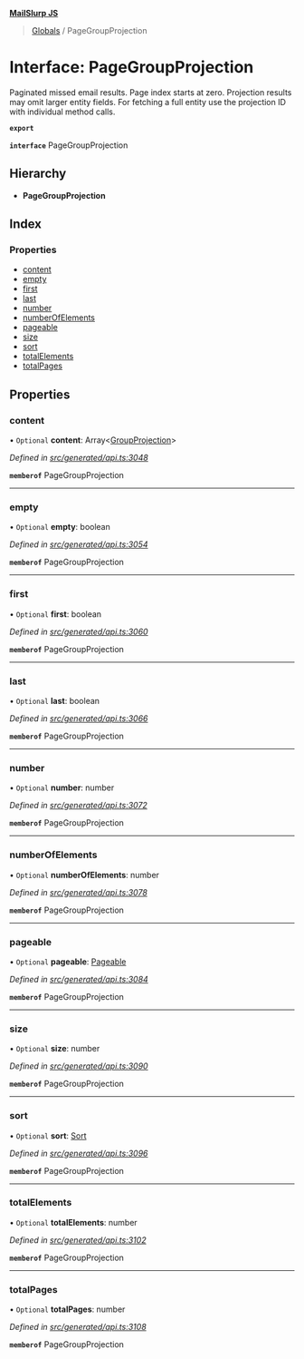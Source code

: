**[MailSlurp JS](../README.md)**

> [Globals](../README.md) / PageGroupProjection

# Interface: PageGroupProjection

Paginated missed email results. Page index starts at zero. Projection results may omit larger entity fields. For fetching a full entity use the projection ID with individual method calls.

**`export`** 

**`interface`** PageGroupProjection

## Hierarchy

* **PageGroupProjection**

## Index

### Properties

* [content](pagegroupprojection.md#content)
* [empty](pagegroupprojection.md#empty)
* [first](pagegroupprojection.md#first)
* [last](pagegroupprojection.md#last)
* [number](pagegroupprojection.md#number)
* [numberOfElements](pagegroupprojection.md#numberofelements)
* [pageable](pagegroupprojection.md#pageable)
* [size](pagegroupprojection.md#size)
* [sort](pagegroupprojection.md#sort)
* [totalElements](pagegroupprojection.md#totalelements)
* [totalPages](pagegroupprojection.md#totalpages)

## Properties

### content

• `Optional` **content**: Array\<[GroupProjection](groupprojection.md)>

*Defined in [src/generated/api.ts:3048](https://github.com/mailslurp/mailslurp-client/blob/751f7bb/src/generated/api.ts#L3048)*

**`memberof`** PageGroupProjection

___

### empty

• `Optional` **empty**: boolean

*Defined in [src/generated/api.ts:3054](https://github.com/mailslurp/mailslurp-client/blob/751f7bb/src/generated/api.ts#L3054)*

**`memberof`** PageGroupProjection

___

### first

• `Optional` **first**: boolean

*Defined in [src/generated/api.ts:3060](https://github.com/mailslurp/mailslurp-client/blob/751f7bb/src/generated/api.ts#L3060)*

**`memberof`** PageGroupProjection

___

### last

• `Optional` **last**: boolean

*Defined in [src/generated/api.ts:3066](https://github.com/mailslurp/mailslurp-client/blob/751f7bb/src/generated/api.ts#L3066)*

**`memberof`** PageGroupProjection

___

### number

• `Optional` **number**: number

*Defined in [src/generated/api.ts:3072](https://github.com/mailslurp/mailslurp-client/blob/751f7bb/src/generated/api.ts#L3072)*

**`memberof`** PageGroupProjection

___

### numberOfElements

• `Optional` **numberOfElements**: number

*Defined in [src/generated/api.ts:3078](https://github.com/mailslurp/mailslurp-client/blob/751f7bb/src/generated/api.ts#L3078)*

**`memberof`** PageGroupProjection

___

### pageable

• `Optional` **pageable**: [Pageable](pageable.md)

*Defined in [src/generated/api.ts:3084](https://github.com/mailslurp/mailslurp-client/blob/751f7bb/src/generated/api.ts#L3084)*

**`memberof`** PageGroupProjection

___

### size

• `Optional` **size**: number

*Defined in [src/generated/api.ts:3090](https://github.com/mailslurp/mailslurp-client/blob/751f7bb/src/generated/api.ts#L3090)*

**`memberof`** PageGroupProjection

___

### sort

• `Optional` **sort**: [Sort](sort.md)

*Defined in [src/generated/api.ts:3096](https://github.com/mailslurp/mailslurp-client/blob/751f7bb/src/generated/api.ts#L3096)*

**`memberof`** PageGroupProjection

___

### totalElements

• `Optional` **totalElements**: number

*Defined in [src/generated/api.ts:3102](https://github.com/mailslurp/mailslurp-client/blob/751f7bb/src/generated/api.ts#L3102)*

**`memberof`** PageGroupProjection

___

### totalPages

• `Optional` **totalPages**: number

*Defined in [src/generated/api.ts:3108](https://github.com/mailslurp/mailslurp-client/blob/751f7bb/src/generated/api.ts#L3108)*

**`memberof`** PageGroupProjection
